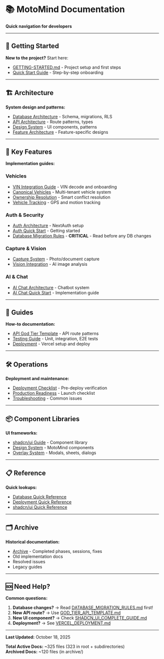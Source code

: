 # 📚 MotoMind Documentation

**Quick navigation for developers**

---

## 🚀 Getting Started

**New to the project?** Start here:
- [GETTING-STARTED.md](./GETTING-STARTED.md) - Project setup and first steps
- [Quick Start Guide](./getting-started/) - Step-by-step onboarding

---

## 🏗️ Architecture

**System design and patterns:**
- [Database Architecture](./DATABASE-ARCHITECTURE.md) - Schema, migrations, RLS
- [API Architecture](./API_ROUTING_ARCHITECTURE.md) - Route patterns, types
- [Design System](./DESIGN_SYSTEM_ARCHITECTURE.md) - UI components, patterns
- [Feature Architecture](./architecture/) - Feature-specific designs

---

## 🎯 Key Features

**Implementation guides:**

### Vehicles
- [VIN Integration Guide](./VIN_INTEGRATION_GUIDE.md) - VIN decode and onboarding
- [Canonical Vehicles](./CANONICAL_VEHICLES.md) - Multi-tenant vehicle system
- [Ownership Resolution](./OWNERSHIP_RESOLUTION_PHASES.md) - Smart conflict resolution
- [Vehicle Tracking](./VEHICLE_TRACKING_GUIDE.md) - GPS and motion tracking

### Auth & Security
- [Auth Architecture](./AUTH_ARCHITECTURE.md) - NextAuth setup
- [Auth Quick Start](./AUTH_QUICK_START.md) - Getting started
- [Database Migration Rules](./DATABASE_MIGRATION_RULES.md) - **CRITICAL** - Read before any DB changes

### Capture & Vision
- [Capture System](./CAPTURE_SYSTEM_COMPLETE.md) - Photo/document capture
- [Vision Integration](./VISION_INTEGRATION_PLAN.md) - AI image analysis

### AI & Chat
- [AI Chat Architecture](./AI_CHAT_ARCHITECTURE.md) - Chatbot system
- [AI Chat Quick Start](./AI_CHAT_QUICK_START.md) - Implementation guide

---

## 📖 Guides

**How-to documentation:**
- [API God Tier Template](./GOD_TIER_API_TEMPLATE.md) - API route patterns
- [Testing Guide](./guides/) - Unit, integration, E2E tests
- [Deployment](./VERCEL_DEPLOYMENT.md) - Vercel setup and deploy

---

## 🛠️ Operations

**Deployment and maintenance:**
- [Deployment Checklist](../DEPLOYMENT_CHECKLIST.md) - Pre-deploy verification
- [Production Readiness](./PRODUCTION_READINESS_PLAN.md) - Launch checklist
- [Troubleshooting](./operations/troubleshooting/) - Common issues

---

## 📦 Component Libraries

**UI frameworks:**
- [shadcn/ui Guide](./SHADCN_UI_COMPLETE_GUIDE.md) - Component library
- [Design System](./design-system-quick-ref.md) - MotoMind components
- [Overlay System](./OVERLAY_QUICK_REFERENCE.md) - Modals, sheets, dialogs

---

## 📋 Reference

**Quick lookups:**
- [Database Quick Reference](./DATABASE-QUICK-REFERENCE.md)
- [Deployment Quick Reference](./DEPLOYMENT-QUICK-REFERENCE.md)
- [shadcn/ui Quick Reference](./SHADCN_QUICK_REFERENCE.md)

---

## 🗂️ Archive

**Historical documentation:**
- [Archive](./archive/2024-10/) - Completed phases, sessions, fixes
- Old implementation docs
- Resolved issues
- Legacy guides

---

## 🆘 Need Help?

**Common questions:**
1. **Database changes?** → Read [DATABASE_MIGRATION_RULES.md](./DATABASE_MIGRATION_RULES.md) first!
2. **New API route?** → Use [GOD_TIER_API_TEMPLATE.md](./GOD_TIER_API_TEMPLATE.md)
3. **New UI component?** → Check [SHADCN_UI_COMPLETE_GUIDE.md](./SHADCN_UI_COMPLETE_GUIDE.md)
4. **Deployment?** → See [VERCEL_DEPLOYMENT.md](./VERCEL_DEPLOYMENT.md)

---

**Last Updated:** October 18, 2025

**Total Active Docs:** ~325 files (323 in root + subdirectories)  
**Archived Docs:** ~120 files (in archive/)
